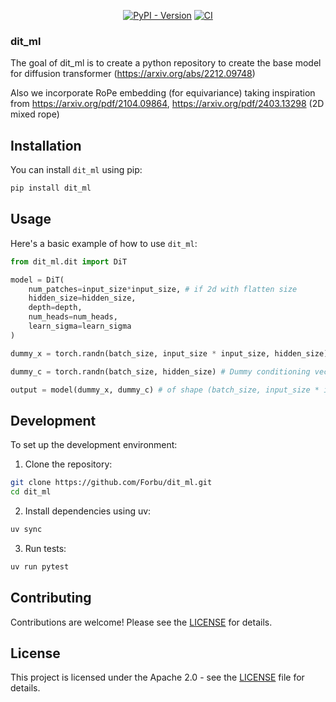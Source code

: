 <div align="center">

[![PyPI - Version](https://img.shields.io/pypi/v/dit_ml)](https://pypi.org/project/dit_ml/)
[![CI](https://github.com/Forbu/dit_ml/actions/workflows/ci.yml/badge.svg)](https://github.com/Forbu/dit_ml/actions/workflows/ci.yml)

</div>

### dit_ml

The goal of dit_ml is to create a python repository to create the base model for diffusion transformer (https://arxiv.org/abs/2212.09748)

Also we incorporate RoPe embedding (for equivariance) taking inspiration from https://arxiv.org/pdf/2104.09864, https://arxiv.org/pdf/2403.13298 (2D mixed rope) 

## Installation

You can install `dit_ml` using pip:

```bash
pip install dit_ml
```

## Usage

Here's a basic example of how to use `dit_ml`:

```python
from dit_ml.dit import DiT

model = DiT(
    num_patches=input_size*input_size, # if 2d with flatten size
    hidden_size=hidden_size,
    depth=depth,
    num_heads=num_heads,
    learn_sigma=learn_sigma
)

dummy_x = torch.randn(batch_size, input_size * input_size, hidden_size)

dummy_c = torch.randn(batch_size, hidden_size) # Dummy conditioning vector

output = model(dummy_x, dummy_c) # of shape (batch_size, input_size * input_size, hidden_size)
```

## Development

To set up the development environment:

1. Clone the repository:

```bash
git clone https://github.com/Forbu/dit_ml.git
cd dit_ml
```

2. Install dependencies using uv:

```bash
uv sync
```

3. Run tests:

```bash
uv run pytest
```

## Contributing

Contributions are welcome! Please see the [LICENSE](LICENSE) for details.

## License

This project is licensed under the Apache 2.0 - see the [LICENSE](LICENSE) file for details.
